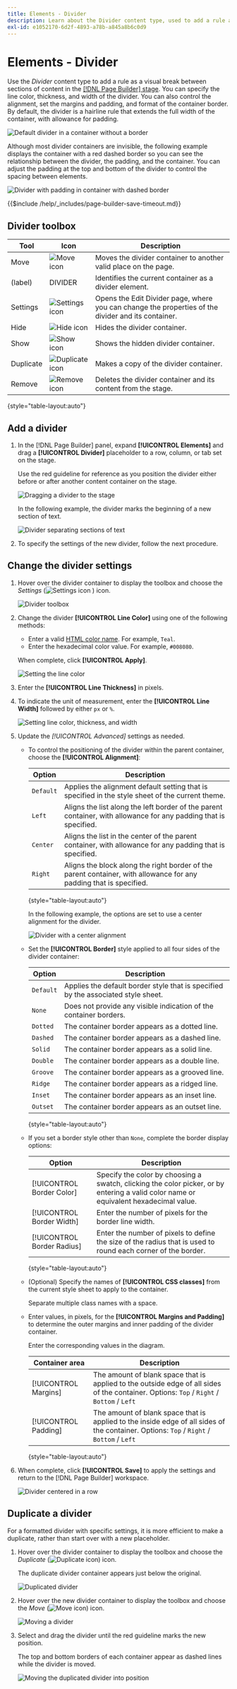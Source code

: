 ```yaml
---
title: Elements - Divider
description: Learn about the Divider content type, used to add a rule as a visual break between sections of content in the [!DNL Page Builder] stage.
exl-id: e1052170-6d2f-4893-a78b-a845a8b6c0d9
---
```

# Elements - Divider

Use the _Divider_ content type to add a rule as a visual break between sections of content in the [[!DNL Page Builder] stage](workspace.md#stage). You can specify the line color, thickness, and width of the divider. You can also control the alignment, set the margins and padding, and format of the container border. By default, the divider is a hairline rule that extends the full width of the container, with allowance for padding.

![Default divider in a container without a border](./assets/pb-elements-divider-default.png)<!-- zoom -->

Although most divider containers are invisible, the following example displays the container with a red dashed border so you can see the relationship between the divider, the padding, and the container. You can adjust the padding at the top and bottom of the divider to control the spacing between elements.

![Divider with padding in container with dashed border](./assets/pb-elements-divider-default-border-dashed.png)<!-- zoom -->

{{$include /help/_includes/page-builder-save-timeout.md}}

## Divider toolbox

| Tool | Icon                | Description |
| ---- | --------------------| ------------|
| Move | ![Move icon](./assets/pb-icon-move.png) | Moves the divider container to another valid place on the page. |
| (label) | DIVIDER | Identifies the current container as a divider element. |
| Settings | ![Settings icon](./assets/pb-icon-settings.png) | Opens the Edit Divider page, where you can change the properties of the divider and its container. |
| Hide | ![Hide icon](./assets/pb-icon-hide.png) | Hides the divider container. |
| Show | ![Show icon](./assets/pb-icon-show.png) | Shows the hidden divider container. |
| Duplicate | ![Duplicate icon](./assets/pb-icon-duplicate.png) | Makes a copy of the divider container. |
| Remove | ![Remove icon](./assets/pb-icon-remove.png) | Deletes the divider container and its content from the stage. |

{style="table-layout:auto"}

## Add a divider

1. In the [!DNL Page Builder] panel, expand **[!UICONTROL Elements]** and drag a **[!UICONTROL Divider]** placeholder to a row, column, or tab set on the stage.

   Use the red guideline for reference as you position the divider either before or after another content container on the stage.

   ![Dragging a divider to the stage](./assets/pb-elements-divider-drag.png)<!-- zoom -->

   In the following example, the divider marks the beginning of a new section of text.

   ![Divider separating sections of text](./assets/pb-elements-dividers-multiple-text-row.png)<!-- zoom -->

1. To specify the settings of the new divider, follow the next procedure.

## Change the divider settings

1. Hover over the divider container to display the toolbox and choose the _Settings_ (![Settings icon](./assets/pb-icon-settings.png)<!-- width="20px" --> ) icon.

   ![Divider toolbox](./assets/pb-elements-divider-toolbox.png)<!-- zoom -->

1. Change the divider **[!UICONTROL Line Color]** using one of the following methods:

   - Enter a valid [HTML color name][1]. For example, `Teal`.
   - Enter the hexadecimal color value. For example, `#008080`.

   When complete, click **[!UICONTROL Apply]**.

   ![Setting the line color](./assets/pb-elements-divider-settings-line-color.png)<!-- zoom -->

1. Enter the **[!UICONTROL Line Thickness]** in pixels.

1. To indicate the unit of measurement, enter the **[!UICONTROL Line Width]** followed by either `px` or `%`.

   ![Setting line color, thickness, and width](./assets/pb-elements-divider-settings-line-color-thickness-width.png)<!-- zoom -->

1. Update the _[!UICONTROL Advanced]_ settings as needed.

   - To control the positioning of the divider within the parent container, choose the **[!UICONTROL Alignment]**:

      | Option | Description |
      | ------ | ----------- |
      | `Default` | Applies the alignment default setting that is specified in the style sheet of the current theme. |
      | `Left` | Aligns the list along the left border of the parent container, with allowance for any padding that is specified. |
      | `Center` | Aligns the list in the center of the parent container, with allowance for any padding that is specified. |
      | `Right` | Aligns the block along the right border of the parent container, with allowance for any padding that is specified. |

      {style="table-layout:auto"}

      In the following example, the options are set to use a center alignment for the divider.

      ![Divider with a center alignment](./assets/pb-elements-divider-settings-advanced-alignment-center.png)<!-- zoom -->

   - Set the **[!UICONTROL Border]** style applied to all four sides of the divider container:

      | Option | Description |
      | ------ | ----------- |
      | `Default` | Applies the default border style that is specified by the associated style sheet. |
      | `None` | Does not provide any visible indication of the container borders. |
      | `Dotted` | The container border appears as a dotted line. |
      | `Dashed` | The container border appears as a dashed line. |
      | `Solid` | The container border appears as a solid line. |
      | `Double` | The container border appears as a double line. |
      | `Groove` | The container border appears as a grooved line. |
      | `Ridge` | The container border appears as a ridged line. |
      | `Inset` | The container border appears as an inset line. |
      | `Outset` | The container border appears as an outset line. |

      {style="table-layout:auto"}

   - If you set a border style other than `None`, complete the border display options:

      | Option | Description |
      | ------ |------------ |
      | [!UICONTROL Border Color] | Specify the color by choosing a swatch, clicking the color picker, or by entering a valid color name or equivalent hexadecimal value. |
      | [!UICONTROL Border Width] | Enter the number of pixels for the border line width. |
      | [!UICONTROL Border Radius] | Enter the number of pixels to define the size of the radius that is used to round each corner of the border. |

      {style="table-layout:auto"}

   - (Optional) Specify the names of **[!UICONTROL CSS classes]** from the current style sheet to apply to the container.

      Separate multiple class names with a space.

   - Enter values, in pixels, for the **[!UICONTROL Margins and Padding]** to determine the outer margins and inner padding of the divider container.

      Enter the corresponding values in the diagram.

      | Container area | Description |
      | -------------- | ----------- |
      | [!UICONTROL Margins] | The amount of blank space that is applied to the outside edge of all sides of the container. Options: `Top` / `Right` / `Bottom` / `Left` |
      | [!UICONTROL Padding] | The amount of blank space that is applied to the inside edge of all sides of the container. Options: `Top` / `Right` / `Bottom` / `Left` |

      {style="table-layout:auto"}

1. When complete, click **[!UICONTROL Save]** to apply the settings and return to the [!DNL Page Builder] workspace.

   ![Divider centered in a row](./assets/pb-elements-divider-settings-2px-centered.png)<!-- zoom -->

## Duplicate a divider

For a formatted divider with specific settings, it is more efficient to make a duplicate, rather than start over with a new placeholder.

1. Hover over the divider container to display the toolbox and choose the _Duplicate_ (![Duplicate icon](./assets/pb-icon-duplicate.png)) icon.

   The duplicate divider container appears just below the original.

   ![Duplicated divider](./assets/pb-elements-divider-duplicate.png)<!-- zoom -->

1. Hover over the new divider container to display the toolbox and choose the _Move_ (![Move icon](./assets/pb-icon-move.png)) icon.

   ![Moving a divider](./assets/pb-elements-divider-move.png)<!-- zoom -->

1. Select and drag the divider until the red guideline marks the new position.

   The top and bottom borders of each container appear as dashed lines while the divider is moved.

   ![Moving the duplicated divider into position](./assets/pb-elements-divider-move-guideline.png)<!-- zoom -->

[1]: https://en.wikipedia.org/wiki/Web_colors
